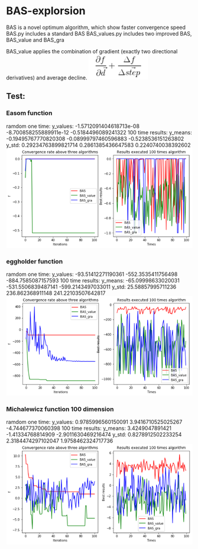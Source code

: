 # BAS-explorsion

BAS is a novel optimum algorithm, which show faster convergence speed 
BAS.py includes a standard BAS 
BAS_values.py includes two improved BAS, BAS_value and BAS_gra

BAS_value applies the combination of gradient (exactly two directional derivatives) and average decline.
![image](https://github.com/Knightsll/BAS-explorsion/blob/master/image/formula.png)

## Test:
### Easom function
ramdom one time:  y_values:  -1.5712091404618713e-08 -8.700858255889911e-12 -0.5184496089241322
100 time results: y_means:    -0.19495767770820308 -0.08999797460596883 -0.5238536151263802
                  y_std:      0.29234763899821714 0.2861385436647583 0.2240740038392602
![image](https://github.com/Knightsll/BAS-explorsion/blob/master/image/Easom%20function.png)

### eggholder function
ramdom one time:  y_values:  -93.51412271190361 -552.3535411756498 -884.7585087157593
100 time results: y_means:    -65.09998633020031 -531.5506839487141 -599.2143497033011
                  y_std:      25.58857995711236 236.862368911148 241.22103507642817
![image](https://github.com/Knightsll/BAS-explorsion/blob/master/image/eggholder.png)

### Michalewicz function 100 dimension
ramdom one time:  y_values:  0.9785996560150091 3.9416710525025267 -4.744677370060398
100 time results: y_means:    3.4249047891421 -1.41334768814909 -2.9011630469216474
                  y_std:      0.8278912502233254 2.3184474297102047 1.9758462324717736
![image](https://github.com/Knightsll/BAS-explorsion/blob/master/image/Michalewicz_100.png)











